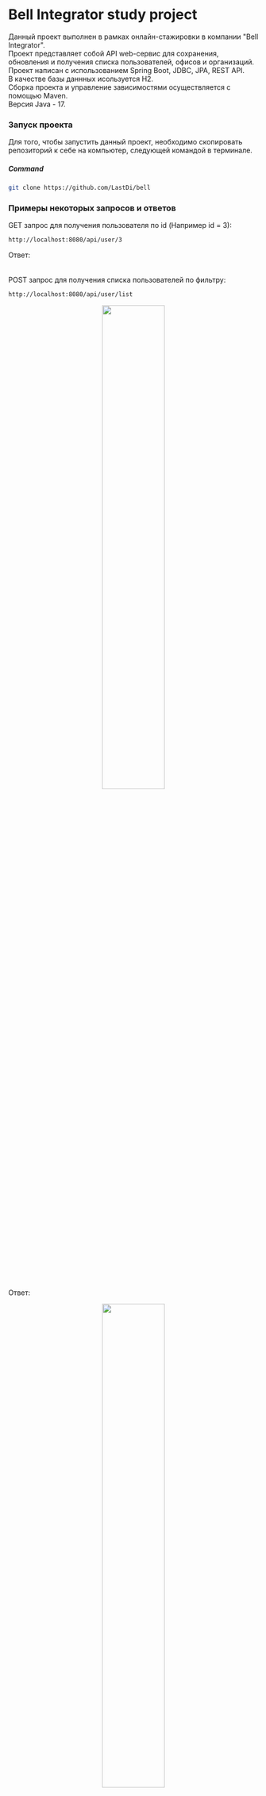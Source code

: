 # Bell Integrator study project
Данный проект выполнен в рамках онлайн-стажировки в компании "Bell Integrator". <br/>
Проект представляет собой API web-сервис для сохранения, обновления и получения списка пользователей, офисов и организаций. <br/>
Проект написан с использованием Spring Boot, JDBC, JPA, REST API. <br/>
В качестве базы даннных исользуется H2. <br/>
Сборка проекта и управление зависимостями осуществляется с помощью Maven. <br/>
Версия Java - 17. <br/>

### Запуск проекта
Для того, чтобы запустить данный проект, необходимо скопировать репозиторий к себе на компьютер, 
следующей командой в терминале.
##### Command
```bash
git clone https://github.com/LastDi/bell
```

### Примеры некоторых запросов и ответов
GET запрос для получения пользователя по id (Например id = 3):
```bash
http://localhost:8080/api/user/3
```
Ответ: 
<br/>
<p align="center">
  <img src="https://i.ibb.co/mqsyC8V/img.png" width="50%" height="5`0%"/>
</p>

POST запрос для получения списка пользователей по фильтру:
```bash
http://localhost:8080/api/user/list
```
<p align="center">
  <img src="https://i.ibb.co/RTC31hP/img-1.png" width="50%" height="50%"/>
</p>
<br/>
Ответ: 
<br/>
<p align="center">
  <img src="https://i.ibb.co/RSsfqXB/img-2.png" width="50%" height="50%"/>
</p>

POST запрос для сохранения офиса
```bash
http://localhost:8080/api/office/save
```
<p align="center">
  <img src="https://i.ibb.co/9tNY646/img-3.png" width="50%" height="50%"/>
</p>
<br/>
Ответ: 
<br/>
<p align="center">
  <img src="https://i.ibb.co/BzXWm95/img-4.png" width="50%" height="50%"/>
</p>

POST запрос для обновления данных организации
```bash
http://localhost:8080/api/organization/update
```
<p align="center">
  <img src="https://i.ibb.co/vhZyhD8/img-5.png" width="50%" height="50%"/>
</p>
<br/>
Ответ:
<br/>
<p align="center">
  <img src="https://i.ibb.co/nL0sRqL/img-6.png" width="50%" height="50%"/>
</p>
<br/>

Далее перечислены все доступные запросы: <br/>
### GET запросы
##### для получения элемента по его id (вместо {id} указать нужное значение id)
```bash
http://localhost:8080/api/user/\{id\}
```
```bash
http://localhost:8080/api/office/\{id\}
```
```bash
http://localhost:8080/api/organization/\{id\}
```
```bash
http://localhost:8080/api/docs
```
```bash
http://localhost:8080/api/countries
```

### POST запросы
##### для получения списка по фильтру
```bash
http://localhost:8080/api/user/list
```
```bash
http://localhost:8080/api/office/list
```
```bash
http://localhost:8080/api/organization/list
```
##### для сохранения элемента в базе
```bash
http://localhost:8080/api/user/save
```
```bash
http://localhost:8080/api/office/save
```
```bash
http://localhost:8080/api/organization/save
```
##### для обновления данных
```bash
http://localhost:8080/api/user/update
```
```bash
http://localhost:8080/api/office/update
```
```bash
http://localhost:8080/api/organization/update
```